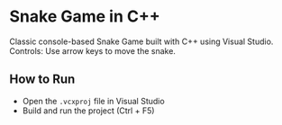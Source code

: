 # Snake Game in C++
Classic console-based Snake Game built with C++ using Visual Studio.
Controls: Use arrow keys to move the snake.

## How to Run
- Open the `.vcxproj` file in Visual Studio
- Build and run the project (Ctrl + F5)
